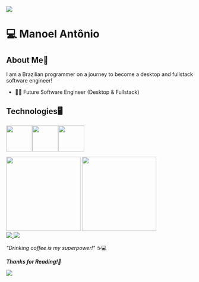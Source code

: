 <img src="https://capsule-render.vercel.app/api?type=waving&height=120&color=&color=3d72db&reversal=false&section=header">

# 💻 Manoel Antônio
## About Me📜
I am a Brazilian programmer on a journey to become a desktop and fullstack software engineer!
- 👨‍💻 Future Software Engineer (Desktop & Fullstack)



## Technologies🖥️
<img src="https://cdn.jsdelivr.net/gh/devicons/devicon@latest/icons/python/python-original.svg" width=70><img src="https://cdn.jsdelivr.net/gh/devicons/devicon@latest/icons/html5/html5-original.svg" width=70><img src="https://cdn.jsdelivr.net/gh/devicons/devicon@latest/icons/css3/css3-original.svg" width=70>

          
        


<div align = "left">
<img height = "200em" src="https://github-readme-stats.vercel.app/api/top-langs/?username=OCOYE&show_icons=true&theme=github_dark_dimmed&count_private=true"/>
<img height = "200em" src="https://github-readme-stats.vercel.app/api?username=OCOYE&show_icons=true&show_icons=true&theme=github_dark_dimmed&count_private=true" />
</div>


<a href="mailto:manoelantonio3412@proton.me">
  <img src="https://img.shields.io/badge/Gmail-D14836?style=for-the-badge&logo=gmail&logoColor=white"/>
</a>
<a href="https://stackoverflow.com/users/30446256/">
<img src="https://img.shields.io/badge/Stack%20Overflow-F58025.svg?style=for-the-badge&logo=Stack-Overflow&logoColor=white"/>
<a/>
  
*"Drinking coffee is my superpower!"* ☕💻

***Thanks for Reading!🙏***

<img src="https://capsule-render.vercel.app/api?type=waving&height=120&color=&color=3d72db&reversal=false&section=footer">
